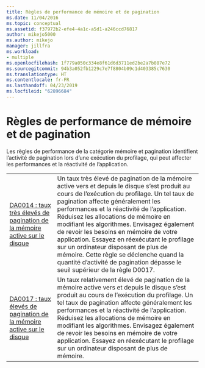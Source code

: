 ```yaml
---
title: Règles de performance de mémoire et de pagination
ms.date: 11/04/2016
ms.topic: conceptual
ms.assetid: f37972b2-efe4-4a1c-a5d1-a246ccd76817
author: mikejo5000
ms.author: mikejo
manager: jillfra
ms.workload:
- multiple
ms.openlocfilehash: 1f779a050c334e8f61d6d3711ed2be2a7b087e72
ms.sourcegitcommit: 94b3a052fb1229c7e7f8804b09c1d403385c7630
ms.translationtype: HT
ms.contentlocale: fr-FR
ms.lasthandoff: 04/23/2019
ms.locfileid: "62896684"
---
```

# <a name="memory-and-paging-performance-rules"></a>Règles de performance de mémoire et de pagination
Les règles de performance de la catégorie mémoire et pagination identifient l’activité de pagination lors d’une exécution du profilage, qui peut affecter les performances et la réactivité de l’application.

|||
|-|-|
|[DA0014 : taux très élevés de pagination de la mémoire active sur le disque](../profiling/da0014-extremely-high-rates-of-paging-active-memory-to-disk.md)|Un taux très élevé de pagination de la mémoire active vers et depuis le disque s’est produit au cours de l’exécution du profilage. Un tel taux de pagination affecte généralement les performances et la réactivité de l’application. Réduisez les allocations de mémoire en modifiant les algorithmes. Envisagez également de revoir les besoins en mémoire de votre application. Essayez en réexécutant le profilage sur un ordinateur disposant de plus de mémoire. Cette règle se déclenche quand la quantité d’activité de pagination dépasse le seuil supérieur de la règle D0017.|
|[DA0017 : taux élevés de pagination de la mémoire active sur le disque](../profiling/da0017-high-rates-of-paging-active-memory-to-disk.md)|Un taux relativement élevé de pagination de la mémoire active vers et depuis le disque s’est produit au cours de l’exécution du profilage. Un tel taux de pagination affecte généralement les performances et la réactivité de l’application. Réduisez les allocations de mémoire en modifiant les algorithmes. Envisagez également de revoir les besoins en mémoire de votre application. Essayez en réexécutant le profilage sur un ordinateur disposant de plus de mémoire.|